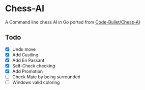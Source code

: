 # Chess-AI
A Command line chess AI in Go ported from [Code-Bullet/Chess-AI](https://github.com/Code-Bullet/Chess-AI)

## Todo
- [X] Undo move
- [X] Add Castling
- [x] Add En Passant
- [x] Self-Check checking
- [x] Add Promotion
- [ ] Check Mate by being surrounded
- [ ] Windows valid coloring
